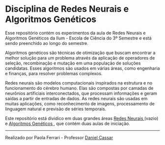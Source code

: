 # Disciplina de Redes Neurais e Algoritmos Genéticos

Esse repositório contém os experimentos da aula de Redes Neurais e Algoritmos Genéticos da Ilum - Escola de Ciência do 3º Semestre e está sendo preenchido ao longo do semestre.

Algoritmos genéticos são técnicas de otimização que buscam encontrar a melhor solução para um problema através da aplicação de operadores de seleção, recombinação e mutação em uma população de soluções candidatas. Esses algoritmos são usados em várias áreas, como engenharia e finanças, para resolver problemas complexos.

Redes neurais são modelos computacionais inspirados na estrutura e no funcionamento do cérebro humano. Elas são compostas por camadas de neurônios artificiais interconectados, que processam informações e geram saídas a partir de entradas de dados. As redes neurais são usadas em muitas aplicações, como reconhecimento de imagens, processamento de linguagem natural e previsão de séries temporais.

Este repositório está dividico em duas grandes áreas <a href="https://github.com/palolaferrari/Redes/tree/main/RedesNeurais"> Redes Neurais </a> (vazio) e <a href="https://github.com/palolaferrari/Redes/tree/main/AlgoritmosGeneticos"> Algoritmos Genéticos </a>, que contém duas aulas de iniciação. 

---

Realizado por Paola Ferrari - Professor <a href="https://github.com/drcassar"> Daniel Cassar </a>


